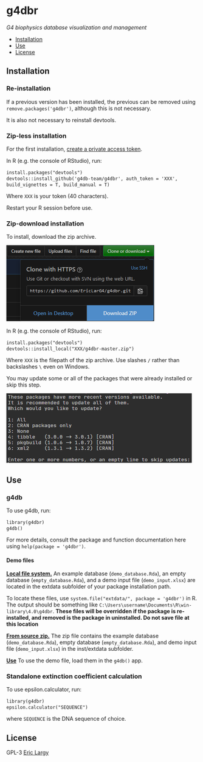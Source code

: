 # g4dbr
_G4 biophysics database visualization and management_

  + [Installation](#Installation)
  + [Use](#Use)
  + [License](#License)

## Installation

### Re-installation

If a previous version has been installed, the previous can be removed using `remove.packages('g4dbr')`, although this is not necessary.

It is also not necessary to reinstall devtools.

### Zip-less installation

For the first installation, [create a private access token](https://github.com/settings/tokens).

In R (e.g. the console of RStudio), run:

```{r install_online}
install.packages("devtools")
devtools::install_github('g4db-team/g4dbr', auth_token = 'XXX', build_vignettes = T, build_manual = T)
```
Where `XXX` is your token (40 characters).

Restart your R session before use.

### Zip-download installation

To install, download the zip archive.

![Download g4dbr](man/ressources/readme.PNG)

In R (e.g. the console of RStudio), run:

```{r install}
install.packages("devtools")
devtools::install_local("XXX/g4dbr-master.zip")
```

Where `XXX` is the filepath of the zip archive. Use slashes `/` rather than backslashes `\` even on Windows.

You may update some or all of the packages that were already installed or skip this step.

![Package updates](man/ressources/readme2.PNG)

## Use

### g4db

To use g4db, run:

```{r use}
library(g4dbr)
g4db()
```

For more details, consult the package and function documentation here using `help(package = 'g4dbr')`.

#### Demo files

<ins>**Local file system.**</ins> An example database (`demo_database.Rda`), an empty database (`empty_database.Rda`), and a demo input file (`demo_input.xlsx`) are located in the extdata subfolder of your package installation path. 

To locate these files, use `system.file("extdata/", package = 'g4dbr')` in R. The output should be something like `C:\Users\username\Documents\R\win-library\4.0\g4dbr`. 
**These files will be overridden if the package is re-installed, and removed is the package in uninstalled. Do not save file at this location** 

<ins>**From source zip.**</ins> The zip file contains the example database (`demo_database.Rda`), empty database (`empty_database.Rda`), and demo input file (`demo_input.xlsx`) in the inst/extdata subfolder.

<ins>**Use**</ins>
To use the demo file, load them in the `g4db()` app.

### Standalone extinction coefficient calculation

To use epsilon.calculator, run:

```{r use}
library(g4dbr)
epsilon.calculator("SEQUENCE")
```
where `SEQUENCE` is the DNA sequence of choice.

## License

GPL-3 [Eric Largy](figures/https://github.com/EricLarG4)
